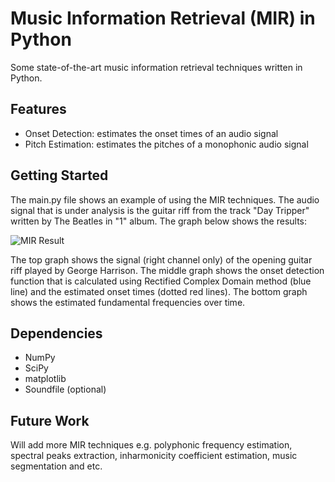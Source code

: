 # Music Information Retrieval (MIR) in Python

Some state-of-the-art music information retrieval techniques written in Python.

## Features

* Onset Detection: estimates the onset times of an audio signal
* Pitch Estimation: estimates the pitches of a monophonic audio signal

## Getting Started

The main.py file shows an example of using the MIR techniques. The audio signal that is under analysis is the guitar riff from the track "Day Tripper" written by The Beatles in "1" album. The graph below shows the results:

![MIR Result](https://github.com/ZulfadhliM/python-mir/blob/master/screenshots/result.png)

The top graph shows the signal (right channel only) of the opening guitar riff played by George Harrison. The middle graph shows the onset detection function that is calculated using Rectified Complex Domain method (blue line) and the estimated onset times (dotted red lines). The bottom graph shows the estimated fundamental frequencies over time.

## Dependencies

* NumPy
* SciPy
* matplotlib
* Soundfile (optional)

## Future Work

Will add more MIR techniques e.g. polyphonic frequency estimation, spectral peaks extraction, inharmonicity coefficient estimation, music segmentation and etc.

